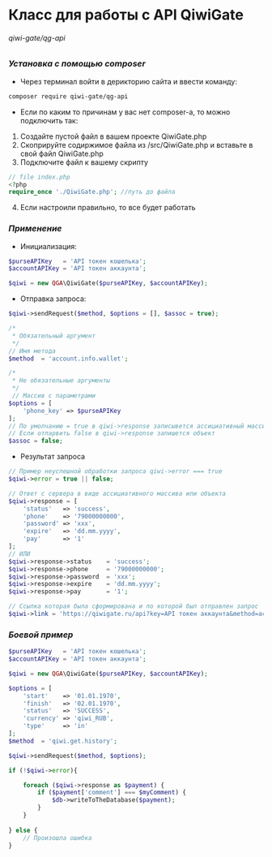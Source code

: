 Класс для работы с API QiwiGate
=====================
###### qiwi-gate/qg-api

### ***Установка с помощью composer***

* Через терминал войти в дерикторию сайта и ввести команду:
```bash
composer require qiwi-gate/qg-api
```

* Если по каким то причинам у вас нет composer-а, то можно подключить так:
1. Создайте пустой файл в вашем проекте QiwiGate.php
2. Скоприруйте содиржимое файла из /src/QiwiGate.php и вставьте в свой файл QiwiGate.php
3. Подключите файл к вашему скрипту
```php
// file index.php
<?php
require_once './QiwiGate.php'; //путь до файла
```
4. Если настроили правильно, то все будет работать

### ***Применение***

* Инициализация:
```php
$purseAPIKey   = 'API токен кошелька';
$accountAPIKey = 'API токен аккаунта';

$qiwi = new QGA\QiwiGate($purseAPIKey, $accountAPIKey);
```

* Отправка запроса:
```php
$qiwi->sendRequest($method, $options = [], $assoc = true);

/*
 * Обязательный аргумент
 */ 
// Имя метода
$method  = 'account.info.wallet';

/*
 * Не обязательные аргументы
 */
 // Массив с параметрами 
$options = [                      
    'phone_key' => $purseAPIKey
];
// По умолчанию = true в qiwi->response записывется ассициативный массив
// Если отпарвить false в qiwi->response запишется объект
$assoc = false; 
```

* Результат запроса
```php
// Пример неуспешной обработки запроса qiwi->error === true
$qiwi->error = true || false;

// Ответ с сервера в виде ассициативного массива или объекта
$qiwi->response = [
    'status'   => 'success',
    'phone'    => '79000000000',
    'password' => 'xxx',
    'expire'   => 'dd.mm.yyyy',
    'pay'      => '1'
];
// ИЛИ
$qiwi->response->status    = 'success';
$qiwi->response->phone     = '79000000000';
$qiwi->response->password  = 'xxx';
$qiwi->response->expire    = 'dd.mm.yyyy';
$qiwi->response->pay       = '1';

// Ссылка которая была сформирована и по которой был отправлен запрос 
$qiwi->link = 'https://qiwigate.ru/api?key=API токен аккаунта&method=account.info.wallet?phone_key=API токен кошелька';
```

### ***Боевой пример***
```php
$purseAPIKey   = 'API токен кошелька';
$accountAPIKey = 'API токен аккаунта';

$qiwi = new QGA\QiwiGate($purseAPIKey, $accountAPIKey);

$options = [                      
    'start'    => '01.01.1970',
    'finish'   => '02.01.1970',
    'status'   => 'SUCCESS',
    'currency' => 'qiwi_RUB',
    'type'     => 'in'
];
$method  = 'qiwi.get.history';

$qiwi->sendRequest($method, $options);

if (!$qiwi->error){

    foreach ($qiwi->response as $payment) {
        if ($payment['comment'] === $myComment) {
            $db->writeToTheDatabase($payment);
        }
    }
    
} else {
    // Произошла ошибка
}
```